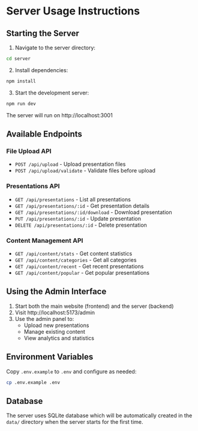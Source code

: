 # Server Usage Instructions

## Starting the Server

1. Navigate to the server directory:
```bash
cd server
```

2. Install dependencies:
```bash
npm install
```

3. Start the development server:
```bash
npm run dev
```

The server will run on http://localhost:3001

## Available Endpoints

### File Upload API
- `POST /api/upload` - Upload presentation files
- `POST /api/upload/validate` - Validate files before upload

### Presentations API
- `GET /api/presentations` - List all presentations
- `GET /api/presentations/:id` - Get presentation details
- `GET /api/presentations/:id/download` - Download presentation
- `PUT /api/presentations/:id` - Update presentation
- `DELETE /api/presentations/:id` - Delete presentation

### Content Management API
- `GET /api/content/stats` - Get content statistics
- `GET /api/content/categories` - Get all categories
- `GET /api/content/recent` - Get recent presentations
- `GET /api/content/popular` - Get popular presentations

## Using the Admin Interface

1. Start both the main website (frontend) and the server (backend)
2. Visit http://localhost:5173/admin
3. Use the admin panel to:
   - Upload new presentations
   - Manage existing content
   - View analytics and statistics

## Environment Variables

Copy `.env.example` to `.env` and configure as needed:

```bash
cp .env.example .env
```

## Database

The server uses SQLite database which will be automatically created in the `data/` directory when the server starts for the first time.